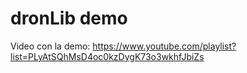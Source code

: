 # dronLib demo
Video con la demo: https://www.youtube.com/playlist?list=PLyAtSQhMsD4oc0kzDygK73o3wkhfJbiZs
